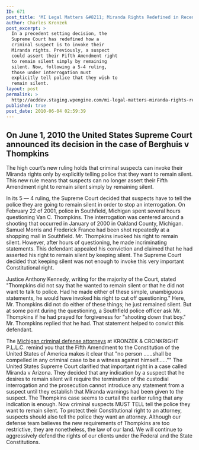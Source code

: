 ```yaml
---
ID: 671
post_title: 'MI Legal Matters &#8211; Miranda Rights Redefined in Recent Supreme Court Decision'
author: Charles Kronzek
post_excerpt: >
  In a precedent setting decision, the
  Supreme Court has redefined how a
  criminal suspect is to invoke their
  Miranda rights. Previously, a suspect
  could assert their Fifth Amendment right
  to remain silent simply by remaining
  silent. Now, following a 5-4 ruling,
  those under interrogation must
  explicitly tell police that they wish to
  remain silent.
layout: post
permalink: >
  http://acddev.staging.wpengine.com/mi-legal-matters-miranda-rights-redefined-in-recent-supreme-court-decision.html
published: true
post_date: 2010-06-04 02:59:39
---
```

<h2>On June 1, 2010 the United States Supreme Court announced its decision in the case of Berghuis v Thompkins</h2>
The high court’s new ruling holds that criminal suspects can invoke their Miranda rights only by explicitly telling police that they want to remain silent. This new rule means that suspects can no longer assert their Fifth Amendment right to remain silent simply by remaining silent.

In its 5 –– 4 ruling, the Supreme Court decided that suspects have to tell the police they are going to remain silent in order to stop an interrogation. On February 22 of 2001, police in Southfield, Michigan spent several hours questioning Van C. Thompkins. The interrogation was centered around a shooting that occurred in January of 2000 in Oakland County, Michigan. Samuel Morris and Frederick France had been shot repeatedly at a shopping mall in Southfield. Mr. Thompkins invoked his right to remain silent. However, after hours of questioning, he made incriminating statements. This defendant appealed his conviction and claimed that he had asserted his right to remain silent by keeping silent. The Supreme Court decided that keeping silent was not enough to invoke this very important Constitutional right.

Justice Anthony Kennedy, writing for the majority of the Court, stated "Thompkins did not say that he wanted to remain silent or that he did not want to talk to police. Had he made either of these simple, unambiguous statements, he would have invoked his right to cut off questioning." Here, Mr. Thompkins did not do either of these things; he just remained silent. But at some point during the questioning, a Southfield police officer ask Mr. Thompkins if he had prayed for forgiveness for "shooting down that boy." Mr. Thompkins replied that he had. That statement helped to convict this defendant.

The <a href="http://acddev.staging.wpengine.com/" target="_blank">Michigan criminal defense attorneys</a> at KRONZEK &amp; CRONKRIGHT P.L.L.C. remind you that the Fifth Amendment to the Constitution of the United States of America makes it clear that "no person ……shall be compelled in any criminal case to be a witness against himself……"" The United States Supreme Court clarified that important right in a case called Miranda v Arizona. They decided that any indication by a suspect that he desires to remain silent will require the termination of the custodial interrogation and the prosecution cannot introduce any statement from a suspect until they establish that Miranda warnings had been given to the suspect. The Thompkins case seems to curtail the earlier ruling that any indication is enough. Now criminal suspects MUST TELL tell the police they want to remain silent. To protect their Constitutional right to an attorney, suspects should also tell the police they want an attorney. Although our defense team believes the new requirements of Thompkins are too restrictive, they are nonetheless, the law of our land. We will continue to aggressively defend the rights of our clients under the Federal and the State Constitutions.